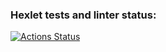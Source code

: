 ### Hexlet tests and linter status:
[![Actions Status](https://github.com/Aleks3188/python-project-49/actions/workflows/hexlet-check.yml/badge.svg)](https://github.com/Aleks3188/python-project-49/actions)